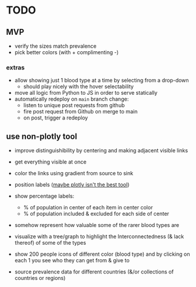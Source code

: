 # TODO

## MVP
- verify the sizes match prevalence
- pick better colors (with + complimenting -)

### extras

- allow showing just 1 blood type at a time by selecting from a drop-down
  - should play nicely with the hover selectability
- move all logic from Python to JS in order to serve statically
- automatically redeploy on `main` branch change:
  - listen to unique post requests from github
  - fire post request from Github on merge to main
  - on post, trigger a redeploy

## use non-plotly tool
- improve distinguishibility by centering and making adjacent visible links
- get everything visible at once
- color the links using gradient from source to sink
- position labels ([maybe plotly isn't the best tool](https://stackoverflow.com/questions/65012892/how-to-specify-node-label-position-for-sankey-diagram-in-plotly))
- show percentage labels:
  - % of population in center of each item in center color
  - % of population included & excluded for each side of center

- somehow represent how valuable some of the rarer blood types are
- visualize with a tree/graph to highlight the Interconnectedness (& lack thereof) of some of the types
- show 200 people icons of different color (blood type) and by clicking on each 1 you see who they can get from & give to
- source prevalence data for different countries (&/or collections of countries or regions)
